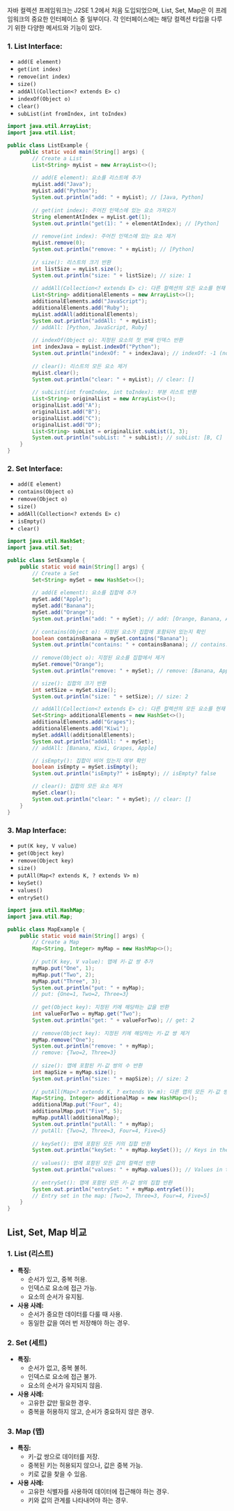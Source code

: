 자바 컬렉션 프레임워크는 J2SE 1.2에서 처음 도입되었으며, List, Set, Map은 이 프레임워크의 중요한 인터페이스 중 일부이다. 각 인터페이스에는 해당 컬렉션 타입을 다루기 위한 다양한 메서드와 기능이 있다. 
### 1. List Interface:

- `add(E element)`
- `get(int index)`
- `remove(int index)`
- `size()`
- `addAll(Collection<? extends E> c)`
- `indexOf(Object o)`
- `clear()`
- `subList(int fromIndex, int toIndex)`
```java
import java.util.ArrayList;
import java.util.List;

public class ListExample {
    public static void main(String[] args) {
        // Create a List
        List<String> myList = new ArrayList<>();
        
        // add(E element): 요소를 리스트에 추가
        myList.add("Java");
        myList.add("Python");
        System.out.println("add: " + myList); // [Java, Python]
        
        // get(int index): 주어진 인덱스에 있는 요소 가져오기
        String elementAtIndex = myList.get(1);
        System.out.println("get(1): " + elementAtIndex); // [Python]
        
        // remove(int index): 주어진 인덱스에 있는 요소 제거
        myList.remove(0);
        System.out.println("remove: " + myList); // [Python]
        
        // size(): 리스트의 크기 반환
        int listSize = myList.size();
        System.out.println("size: " + listSize); // size: 1
        
        // addAll(Collection<? extends E> c): 다른 컬렉션의 모든 요소를 현재 리스트에 추가
        List<String> additionalElements = new ArrayList<>();
        additionalElements.add("JavaScript");
        additionalElements.add("Ruby");
        myList.addAll(additionalElements);
        System.out.println("addAll: " + myList);
        // addAll: [Python, JavaScript, Ruby]
        
        // indexOf(Object o): 지정된 요소의 첫 번째 인덱스 반환
        int indexJava = myList.indexOf("Python");
        System.out.println("indexOf: " + indexJava); // indexOf: -1 (not found)
        
        // clear(): 리스트의 모든 요소 제거
        myList.clear();
        System.out.println("clear: " + myList); // clear: []
        
        // subList(int fromIndex, int toIndex): 부분 리스트 반환
        List<String> originalList = new ArrayList<>();
        originalList.add("A");
        originalList.add("B");
        originalList.add("C");
        originalList.add("D");
        List<String> subList = originalList.subList(1, 3);
        System.out.println("subList: " + subList); // subList: [B, C]
    }
}
```

### 2. Set Interface:

- `add(E element)`
- `contains(Object o)`
- `remove(Object o)`
- `size()`
- `addAll(Collection<? extends E> c)`
- `isEmpty()`
- `clear()`
```java
import java.util.HashSet;
import java.util.Set;

public class SetExample {
    public static void main(String[] args) {
        // Create a Set
        Set<String> mySet = new HashSet<>();
        
        // add(E element): 요소를 집합에 추가
        mySet.add("Apple");
        mySet.add("Banana");
        mySet.add("Orange");
        System.out.println("add: " + mySet); // add: [Orange, Banana, Apple]
        
        // contains(Object o): 지정된 요소가 집합에 포함되어 있는지 확인
        boolean containsBanana = mySet.contains("Banana");
        System.out.println("contains: " + containsBanana); // contains: true
        
        // remove(Object o): 지정된 요소를 집합에서 제거
        mySet.remove("Orange");
        System.out.println("remove: " + mySet); // remove: [Banana, Apple]

        // size(): 집합의 크기 반환
        int setSize = mySet.size();
        System.out.println("size: " + setSize); // size: 2

        // addAll(Collection<? extends E> c): 다른 컬렉션의 모든 요소를 현재 집합에 추가
        Set<String> additionalElements = new HashSet<>();
        additionalElements.add("Grapes");
        additionalElements.add("Kiwi");
        mySet.addAll(additionalElements);
        System.out.println("addAll: " + mySet);
        // addAll: [Banana, Kiwi, Grapes, Apple]

        // isEmpty(): 집합이 비어 있는지 여부 확인
        boolean isEmpty = mySet.isEmpty();
        System.out.println("isEmpty?" + isEmpty); // isEmpty? false

        // clear(): 집합의 모든 요소 제거
        mySet.clear();
        System.out.println("clear: " + mySet); // clear: []
    }
}
```
### 3. Map Interface:

- `put(K key, V value)`
- `get(Object key)`
- `remove(Object key)`
- `size()`
- `putAll(Map<? extends K, ? extends V> m)`
- `keySet()`
- `values()`
- `entrySet()`
```java
import java.util.HashMap;
import java.util.Map;

public class MapExample {
    public static void main(String[] args) {
        // Create a Map
        Map<String, Integer> myMap = new HashMap<>();
        
        // put(K key, V value): 맵에 키-값 쌍 추가
        myMap.put("One", 1);
        myMap.put("Two", 2);
        myMap.put("Three", 3);
        System.out.println("put: " + myMap);
        // put: {One=1, Two=2, Three=3}
        
        // get(Object key): 지정된 키에 해당하는 값을 반환
        int valueForTwo = myMap.get("Two");
        System.out.println("get: " + valueForTwo); // get: 2
        
        // remove(Object key): 지정된 키에 해당하는 키-값 쌍 제거
        myMap.remove("One");
        System.out.println("remove: " + myMap);
        // remove: {Two=2, Three=3}
        
        // size(): 맵에 포함된 키-값 쌍의 수 반환
        int mapSize = myMap.size();
        System.out.println("size: " + mapSize); // size: 2
        
        // putAll(Map<? extends K, ? extends V> m): 다른 맵의 모든 키-값 쌍을 현재 맵에 추가
        Map<String, Integer> additionalMap = new HashMap<>();
        additionalMap.put("Four", 4);
        additionalMap.put("Five", 5);
        myMap.putAll(additionalMap);
        System.out.println("putAll: " + myMap);
        // putAll: {Two=2, Three=3, Four=4, Five=5}
        
        // keySet(): 맵에 포함된 모든 키의 집합 반환
        System.out.println("keySet: " + myMap.keySet()); // Keys in the map: [Two, Three, Four, Five]
        
        // values(): 맵에 포함된 모든 값의 컬렉션 반환
        System.out.println("values: " + myMap.values()); // Values in the map: [2, 3, 4, 5]
        
        // entrySet(): 맵에 포함된 모든 키-값 쌍의 집합 반환
        System.out.println("entrySet: " + myMap.entrySet());
        // Entry set in the map: [Two=2, Three=3, Four=4, Five=5]
    }
}

```


## List, Set, Map 비교 
### 1. List (리스트)

- **특징:**
    - 순서가 있고, 중복 허용.
    - 인덱스로 요소에 접근 가능.
    - 요소의 순서가 유지됨.
- **사용 사례:**
    - 순서가 중요한 데이터를 다룰 때 사용.
    - 동일한 값을 여러 번 저장해야 하는 경우.

### 2. Set (세트)

- **특징:**
    - 순서가 없고, 중복 불허.
    - 인덱스로 요소에 접근 불가.
    - 요소의 순서가 유지되지 않음.
- **사용 사례:**
    - 고유한 값만 필요한 경우.
    - 중복을 허용하지 않고, 순서가 중요하지 않은 경우.

### 3. Map (맵)

- **특징:**
    - 키-값 쌍으로 데이터를 저장.
    - 중복된 키는 허용되지 않으나, 값은 중복 가능.
    - 키로 값을 찾을 수 있음.
- **사용 사례:**
    - 고유한 식별자를 사용하여 데이터에 접근해야 하는 경우.
    - 키와 값의 관계를 나타내어야 하는 경우.